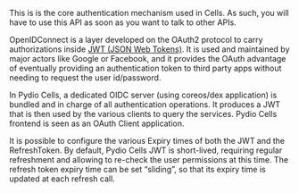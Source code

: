 

This is is the core authentication mechanism used in Cells. As such, you will have to use this API as soon as you want to talk to other APIs.

OpenIDConnect is a layer developed on the OAuth2 protocol to carry authorizations inside [JWT (JSON Web Tokens)](https://jwt.io/). It is used and maintained by major actors like Google or Facebook, and it provides the OAuth advantage of eventually providing an authentication token to third party apps without needing to request the user id/password.

In Pydio Cells, a dedicated OIDC server (using coreos/dex application) is bundled and in charge of all authentication operations. It produces a JWT that is then used by the various clients to query the services. Pydio Cells frontend is seen as an OAuth Client application.

It is possible to configure the various Expiry times of both the JWT and the RefreshToken. By default, Pydio Cells JWT is short-lived, requiring regular refreshment and allowing to re-check the user permissions at this time. The refresh token expiry time can be set “sliding”, so that its expiry time is updated at each refresh call.
